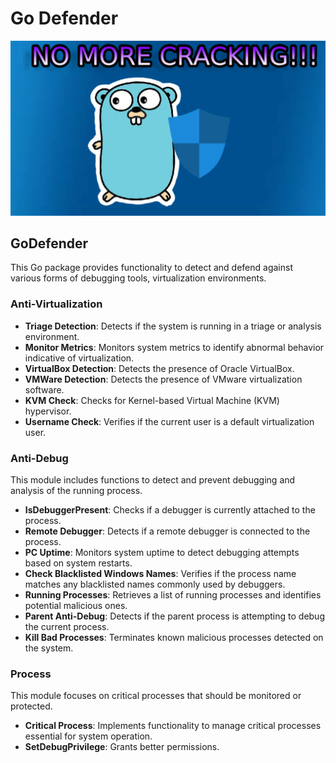 # Go Defender

![Go Defender](GoDefender.png)

## GoDefender

This Go package provides functionality to detect and defend against various forms of debugging tools, virtualization environments.

### Anti-Virtualization

- **Triage Detection**: Detects if the system is running in a triage or analysis environment.
- **Monitor Metrics**: Monitors system metrics to identify abnormal behavior indicative of virtualization.
- **VirtualBox Detection**: Detects the presence of Oracle VirtualBox.
- **VMWare Detection**: Detects the presence of VMware virtualization software.
- **KVM Check**: Checks for Kernel-based Virtual Machine (KVM) hypervisor.
- **Username Check**: Verifies if the current user is a default virtualization user.

### Anti-Debug

This module includes functions to detect and prevent debugging and analysis of the running process.

- **IsDebuggerPresent**: Checks if a debugger is currently attached to the process.
- **Remote Debugger**: Detects if a remote debugger is connected to the process.
- **PC Uptime**: Monitors system uptime to detect debugging attempts based on system restarts.
- **Check Blacklisted Windows Names**: Verifies if the process name matches any blacklisted names commonly used by debuggers.
- **Running Processes**: Retrieves a list of running processes and identifies potential malicious ones.
- **Parent Anti-Debug**: Detects if the parent process is attempting to debug the current process.
- **Kill Bad Processes**: Terminates known malicious processes detected on the system.

### Process

This module focuses on critical processes that should be monitored or protected.
- **Critical Process**: Implements functionality to manage critical processes essential for system operation.
- **SetDebugPrivilege**: Grants better permissions.
